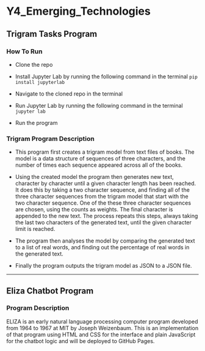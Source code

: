# Y4_Emerging_Technologies

## Trigram Tasks Program

### How To Run

* Clone the repo

* Install Jupyter Lab by running the following command in the terminal
`pip install jupyterlab`

* Navigate to the cloned repo in the terminal

* Run Jupyter Lab by running the following command in the terminal
`jupyter lab`

* Run the program

### Trigram Program Description

* This program first creates a trigram model from text files of books.
The model is a data structure of sequences of three characters, and the number of times each sequence appeared across all of the books.

* Using the created model the program then generates new text, character by character until a given character length has been reached.
It does this by taking a two character sequence, and finding all of the three character sequences from the trigram model that start with the two character sequence. One of the these three character sequences are chosen, using the counts as weights. The final character is appended to the new text. The process repeats this steps, always taking the last two characters of the generated text, until the given character limit is reached.

* The program then analyses the model by comparing the generated text to a list of real words, and finding out the percentage of real words in the generated text.

* Finally the program outputs the trigram model as JSON to a JSON file.
---
## Eliza Chatbot Program

### Program Description

ELIZA is an early natural language processing computer program developed from 1964 to 1967 at MIT by Joseph Weizenbaum. This is an implementation of that program using HTML and CSS for the interface and plain JavaScript for the chatbot logic and will be deployed to GitHub Pages.
